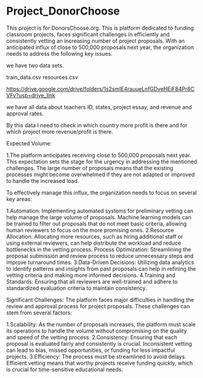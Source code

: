 # Project_DonorChoose
This project is for DonorsChoose.org.
This is platform dedicated to funding classroom projects, faces significant challenges in efficiently and consistently vetting an increasing number of project proposals. With an anticipated influx of close to 500,000 proposals next year, the organization needs to address the following key issues.

we have two data sets.

train_data.csv
resources.csv

https://drive.google.com/drive/folders/1s2smIE4rauueLnfGDveHEiF84Pr8CVFv?usp=drive_link 

we have all data about teachers ID, states, project essay, and revenue and approval rates.

By this data I need to check in which country more profit is there and for which project more revenue/profit is there.

Expected Volume:

1.The platform anticipates receiving close to 500,000 proposals next year. This expectation sets the stage for the urgency in addressing the mentioned challenges. The large number of proposals means that the existing processes might become overwhelmed if they are not adapted or improved to handle the increased load.

To effectively manage this influx, the organization needs to focus on several key areas:

1.Automation: Implementing automated systems for preliminary vetting can help manage the large volume of proposals. Machine learning models can be trained to filter out proposals that do not meet basic criteria, allowing human reviewers to focus on the more promising ones.
2.Resource Allocation: Allocating more resources, such as hiring additional staff or using external reviewers, can help distribute the workload and reduce bottlenecks in the vetting process.
Process Optimization: Streamlining the proposal submission and review process to reduce unnecessary steps and improve turnaround times.
3.Data-Driven Decisions: Utilizing data analytics to identify patterns and insights from past proposals can help in refining the vetting criteria and making more informed decisions.
4.Training and Standards: Ensuring that all reviewers are well-trained and adhere to standardized evaluation criteria to maintain consistency.

Significant Challenges:
The platform faces major difficulties in handling the review and approval process for project proposals. These challenges can stem from several factors:

1.Scalability: As the number of proposals increases, the platform must scale its operations to handle the volume without compromising on the quality and speed of the vetting process.
2.Consistency: Ensuring that each proposal is evaluated fairly and consistently is crucial. Inconsistent vetting can lead to bias, missed opportunities, or funding for less impactful projects.
3.Efficiency: The process must be streamlined to avoid delays. Efficient vetting means that worthy projects receive funding quickly, which is crucial for time-sensitive educational needs.
